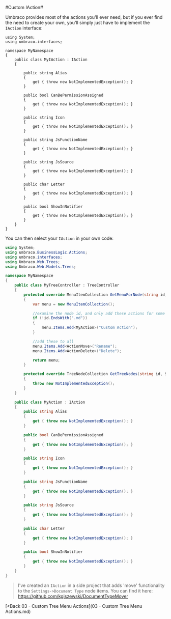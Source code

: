 #Custom IAction#

Umbraco provides most of the actions you'll ever need, but if you ever find the need to create your own, you'll simply just have to implement the `IAction` interface:

```
using System;
using umbraco.interfaces;

namespace MyNamespace
{
    public class MyIAction : IAction
    {

        public string Alias
        {
            get { throw new NotImplementedException(); }
        }

        public bool CanBePermissionAssigned
        {
            get { throw new NotImplementedException(); }
        }

        public string Icon
        {
            get { throw new NotImplementedException(); }
        }

        public string JsFunctionName
        {
            get { throw new NotImplementedException(); }
        }

        public string JsSource
        {
            get { throw new NotImplementedException(); }
        }

        public char Letter
        {
            get { throw new NotImplementedException(); }
        }

        public bool ShowInNotifier
        {
            get { throw new NotImplementedException(); }
        }
    }
}
```

You can then select your `IAction` in your own code:

```c#
using System;
using umbraco.BusinessLogic.Actions;
using umbraco.interfaces;
using Umbraco.Web.Trees;
using Umbraco.Web.Models.Trees;

namespace MyNamespace
{
    public class MyTreeController : TreeController
    {
        protected override MenuItemCollection GetMenuForNode(string id, System.Net.Http.Formatting.FormDataCollection queryStrings)
        {
            var menu = new MenuItemCollection();

            //examine the node id, and only add these actions for some items
            if (!id.EndsWith(".md"))
            {
                menu.Items.Add<MyAction>("Custom Action");
            }

            //add these to all
            menu.Items.Add<ActionMove>("Rename");
            menu.Items.Add<ActionDelete>("Delete");

            return menu;
        }

        protected override TreeNodeCollection GetTreeNodes(string id, System.Net.Http.Formatting.FormDataCollection queryStrings)
        {
            throw new NotImplementedException();
        }
    }

    public class MyAction : IAction
    {
        public string Alias
        {
            get { throw new NotImplementedException(); }
        }

        public bool CanBePermissionAssigned
        {
            get { throw new NotImplementedException(); }
        }

        public string Icon
        {
            get { throw new NotImplementedException(); }
        }

        public string JsFunctionName
        {
            get { throw new NotImplementedException(); }
        }

        public string JsSource
        {
            get { throw new NotImplementedException(); }
        }

        public char Letter
        {
            get { throw new NotImplementedException(); }
        }

        public bool ShowInNotifier
        {
            get { throw new NotImplementedException(); }
        }
    }
}
```

>I've created an `IAction` in a side project that adds 'move' functionality to the `Settings->Document Type` node items.  You can find it here: https://github.com/kgiszewski/DocumentTypeMover

[<Back 03 - Custom Tree Menu Actions](03 - Custom Tree Menu Actions.md)